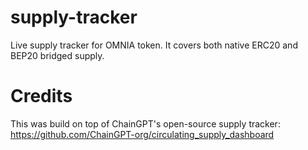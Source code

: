 # supply-tracker
Live supply tracker for OMNIA token. It covers both native ERC20 and BEP20 bridged supply.

# Credits
This was build on top of ChainGPT's open-source supply tracker: https://github.com/ChainGPT-org/circulating_supply_dashboard

